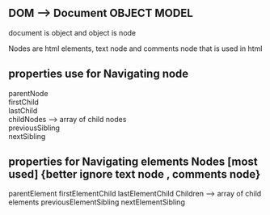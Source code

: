 ## DOM --> Document OBJECT MODEL

document is object and object is node

Nodes are html elements, text node and comments node
that is used in html

## properties use for Navigating node

parentNode  
firstChild  
lastChild  
childNodes --> array of child nodes  
previousSibling  
nextSibling  

## properties for Navigating elements Nodes [most used] {better ignore text node , comments node}

parentElement
firstElementChild
lastElementChild
Children --> array of child elements
previousElementSibling
nextElementSibling
